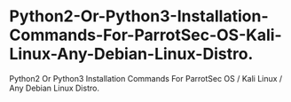 # Python2-Or-Python3-Installation-Commands-For-ParrotSec-OS-Kali-Linux-Any-Debian-Linux-Distro.
Python2 Or Python3 Installation Commands For ParrotSec OS / Kali Linux / Any Debian Linux Distro.
